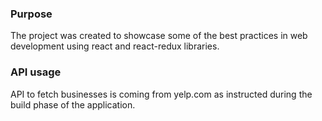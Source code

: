 ### Purpose
The project was created to showcase some of the best practices in web development using react and react-redux libraries. 

### API usage
API to fetch businesses is coming from yelp.com as instructed during the build phase of the application.


